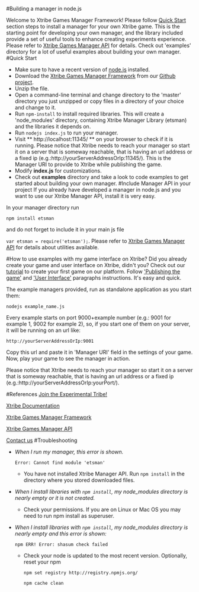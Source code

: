 #Building a manager in node.js

Welcome to Xtribe Games Manager Framework! Please follow [Quick Start](#quickstart) section steps to install a manager for your own Xtribe game. This is the starting point for developing your own manager, and the library included provide a set of useful tools to enhance creating experiments experience. Please refer to [Xtribe Games Manager API](https://github.com/XTribe/xtribe_manager_api) for details.
Check out 'examples' directory for a lot of useful examples about building your own manager.
<a name="quickstart"><a/>
#Quick Start
- Make sure to have a recent version of [node.js](https://nodejs.org/) installed.
- Download the [Xtribe Games Manager Framework](https://github.com/XTribe/xtribe_games_manager_framework/archive/master.zip) from our [Github project](https://github.com/XTribe/xtribe_games_manager_framework).
- Unzip the file.
- Open a command-line terminal and change directory to the 'master' directory you just unzipped or copy files in a directory of your choice and change to it.
- Run `npm-install` to install required libraries. This will create a 'node_modules' directory, containing Xtribe Manager Library (etsman) and the libraries it depends on.
- Run `nodejs index.js` to run your manager.
- Visit ** http://localhost:11345/ ** on your browser to check if it is running. Please notice that Xtribe needs to reach your manager so start it on a server that is someway reachable, that is having an url address or a fixed ip (e.g.:http://yourServerAddressOrIp:11345/). This is the Manager URI to provide to Xtribe while publishing the game.
- Modify **index.js** for customizations.
- Check out **examples** directory and take a look to code examples to get started about building your own manager.
<a name="includeapi"><a/>
#Include Manager API in your project
If you already have developed a manager in node.js and you want to use our Xtribe Manager API, install it is very easy.

In your manager directory run 

`npm install etsman` 

and do not forget to include it in your main js file 

`var etsman = require('etsman');`.
Please refer to [Xtribe Games Manager API](https://github.com/XTribe/xtribe_manager_api) for details about utilities available.

<a name="managerapi"><a/>
#How to use examples with my game interface on Xtribe?
Did you already create your game and user interface on Xtribe, didn't you? Check out our [tutorial](http://xtribe.eu/node/64#XTribe_tutorial:_your_first_game) to create your first game on our platform. Follow ['Publishing the game'](http://xtribe.eu/node/64#Publishing_the_game) and ['User Interface'](http://xtribe.eu/node/64#User_interface) paragraphs instructions. It's easy and quick.

The example managers provided, run as standalone application as you start them:

`nodejs example_name.js`

Every example starts on port 9000+example number (e.g.: 9001 for example 1, 9002 for example 2), so, if you start one of them on your server, it will be running on an url like:

`http://yourServerAddressOrIp:9001`

Copy this url and paste it in 'Manager URI' field in the settings of your game. Now, play your game to see the manager in action. 

Please notice that Xtribe needs to reach your manager so start it on a server that is someway reachable, that is having an url address or a fixed ip (e.g.:http://yourServerAddressOrIp:yourPort/). 

<a name="references"><a/>
#References
[Join the Experimental Tribe!](http://xtribe.eu/)

[Xtribe Documentation](http://xtribe.eu/en/page/xtribe-devdoc)

[Xtribe Games Manager Framework](https://github.com/XTribe/xtribe_games_manager_framework)

[Xtribe Games Manager API](https://github.com/XTribe/xtribe_manager_api)

[Contact us](mailto:xtribe.eu@gmail.com)
<a name="troubleshooting"><a/>
#Troubleshooting
- *When I run my manager, this error is shown.*
 
   `Error: Cannot find module 'etsman'`

  - You have not installed Xtribe Manager API. Run `npm install` in the directory where you stored downloaded files.
  
- *When I install libraries with `npm install`, my node_modules directory is nearly empty or it is not created.*
  - Check your permissions. If you are on Linux or Mac OS you may need to run npm install as superuser.

- *When I install libraries with `npm install`, my node_modules directory is nearly empty and this error is shown:*

    `npm ERR! Error: shasum check failed`

  - Check your node is updated to the most recent version. Optionally, reset your npm

     `npm set registry http://registry.npmjs.org/` 
     
     `npm cache clean`